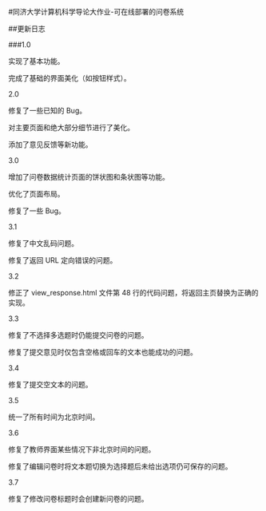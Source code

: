 #同济大学计算机科学导论大作业-可在线部署的问卷系统

##更新日志

###1.0

实现了基本功能。

完成了基础的界面美化（如按钮样式）。

2.0

修复了一些已知的 Bug。

对主要页面和绝大部分细节进行了美化。

添加了意见反馈等新功能。

3.0

增加了问卷数据统计页面的饼状图和条状图等功能。

优化了页面布局。

修复了一些 Bug。

3.1

修复了中文乱码问题。

修复了返回 URL 定向错误的问题。

3.2

修正了 view_response.html 文件第 48 行的代码问题，将返回主页替换为正确的实现。

3.3

修复了不选择多选题时仍能提交问卷的问题。

修复了提交意见时仅包含空格或回车的文本也能成功的问题。

3.4

修复了提交空文本的问题。

3.5

统一了所有时间为北京时间。

3.6

修复了教师界面某些情况下非北京时间的问题。

修复了编辑问卷时将文本题切换为选择题后未给出选项仍可保存的问题。

3.7

修复了修改问卷标题时会创建新问卷的问题。
